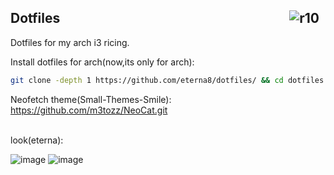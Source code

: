 <img src="https://hits.sh/github.com/eterna8/dotfiles.git.svg?label=views&color=fe7d37" alt="r10" hspace="10"
 align="right" /> Dotfiles
--

Dotfiles for my arch i3 ricing.<br>


Install dotfiles for arch(now,its only for arch): <br>
```bash
git clone -depth 1 https://github.com/eterna8/dotfiles/ && cd dotfiles && sh arch-install.sh
```

Neofetch theme(Small-Themes-Smile): https://github.com/m3tozz/NeoCat.git

<br>
look(eterna):

![image](https://github.com/eterna8/dotfiles/assets/139211439/f03ddfcd-4496-4fc0-b8d0-f6c7ab6673eb)
![image](https://github.com/eterna8/dotfiles/assets/139211439/e3abc2a3-2663-48df-94d1-b09f6f75c9c3)


